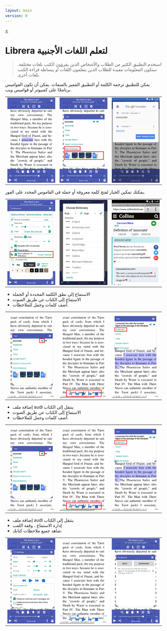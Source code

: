 ```yaml
---
layout: main
version: 0
---
```

[<](/wiki/stories/ar)

# Librera لتعلم اللغات الأجنبية

> استخدم التطبيق الكثير من الطلاب والأشخاص الذين يقرؤون الكتب بلغات مختلفة.
ستكون المعلومات مفيدة للطلاب الذين يتعلمون اللغات أو ببساطة قراءة الكتب بلغات أخرى.

يمكن للتطبيق ترجمة الكلمة أو التطبيق المميز بالسمات.
يمكن أن تكون القواميس برنامجًا على كمبيوتر أو قواميس ويب.

||||
|-|-|-|
|![](1.png)|![](2.png)|![](3.png)|


يمكنك تمكين الخيار لفتح كلمة معروفة أو جملة في القاموس المحدد على الفور.

||||
|-|-|-|
|![](4.png)|![](5.png)|![](6.png)|


* الاستماع إلى نطق الكلمة المحددة أو الجملة
* الاستماع إلى الكتاب عن طريق الصوت
* أضف كلمات وجمل للملاحظات.

||||
|-|-|-|
|![](7.png)|![](8.png)|![](9.png)|


* إضافة ملف audi ينتقل إلى الكتاب
* الاستماع إلى الكتاب عن طريق الصوت
* أضف كلمات وجمل للملاحظات.

||||
|-|-|-|
|![](7.png)|![](8.png)|![](9.png)|



* إضافة ملف audi ينتقل إلى الكتاب
* إدارة الاستماع ، وقفة اللعب
* شاهد جميع ملاحظات كتابك.

||||
|-|-|-|
|![](10.png)|![](11.png)|![](12.png)|
